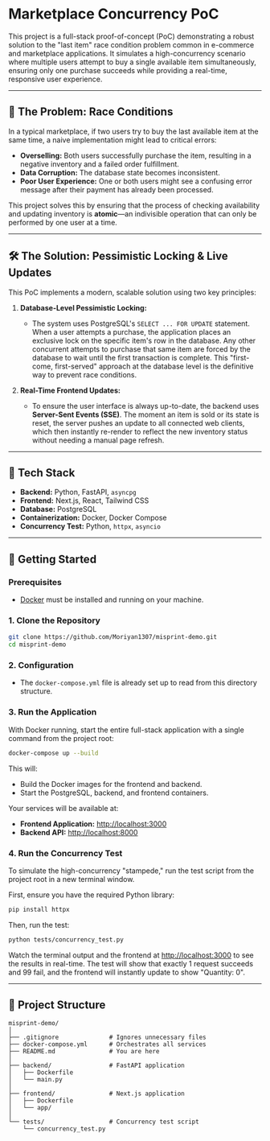 # Marketplace Concurrency PoC

This project is a full-stack proof-of-concept (PoC) demonstrating a robust solution to the "last item" race condition problem common in e-commerce and marketplace applications. It simulates a high-concurrency scenario where multiple users attempt to buy a single available item simultaneously, ensuring only one purchase succeeds while providing a real-time, responsive user experience.

---

## 🚩 The Problem: Race Conditions

In a typical marketplace, if two users try to buy the last available item at the same time, a naive implementation might lead to critical errors:

- **Overselling:** Both users successfully purchase the item, resulting in a negative inventory and a failed order fulfillment.
- **Data Corruption:** The database state becomes inconsistent.
- **Poor User Experience:** One or both users might see a confusing error message after their payment has already been processed.

This project solves this by ensuring that the process of checking availability and updating inventory is **atomic**—an indivisible operation that can only be performed by one user at a time.

---

## 🛠️ The Solution: Pessimistic Locking & Live Updates

This PoC implements a modern, scalable solution using two key principles:

1. **Database-Level Pessimistic Locking:**

   - The system uses PostgreSQL's `SELECT ... FOR UPDATE` statement. When a user attempts a purchase, the application places an exclusive lock on the specific item's row in the database. Any other concurrent attempts to purchase that same item are forced by the database to wait until the first transaction is complete. This "first-come, first-served" approach at the database level is the definitive way to prevent race conditions.

2. **Real-Time Frontend Updates:**
   - To ensure the user interface is always up-to-date, the backend uses **Server-Sent Events (SSE)**. The moment an item is sold or its state is reset, the server pushes an update to all connected web clients, which then instantly re-render to reflect the new inventory status without needing a manual page refresh.

---

## 🧰 Tech Stack

- **Backend:** Python, FastAPI, `asyncpg`
- **Frontend:** Next.js, React, Tailwind CSS
- **Database:** PostgreSQL
- **Containerization:** Docker, Docker Compose
- **Concurrency Test:** Python, `httpx`, `asyncio`

---

## 🚀 Getting Started

### Prerequisites

- [Docker](https://www.docker.com/products/docker-desktop/) must be installed and running on your machine.

### 1. Clone the Repository

```bash
git clone https://github.com/Moriyan1307/misprint-demo.git
cd misprint-demo
```

### 2. Configuration

- The `docker-compose.yml` file is already set up to read from this directory structure.

### 3. Run the Application

With Docker running, start the entire full-stack application with a single command from the project root:

```bash
docker-compose up --build
```

This will:

- Build the Docker images for the frontend and backend.
- Start the PostgreSQL, backend, and frontend containers.

Your services will be available at:

- **Frontend Application:** [http://localhost:3000](http://localhost:3000)
- **Backend API:** [http://localhost:8000](http://localhost:8000)

### 4. Run the Concurrency Test

To simulate the high-concurrency "stampede," run the test script from the project root in a new terminal window.

First, ensure you have the required Python library:

```bash
pip install httpx
```

Then, run the test:

```bash
python tests/concurrency_test.py
```

Watch the terminal output and the frontend at [http://localhost:3000](http://localhost:3000) to see the results in real-time. The test will show that exactly 1 request succeeds and 99 fail, and the frontend will instantly update to show "Quantity: 0".

---

## 📁 Project Structure

```text
misprint-demo/
│
├── .gitignore              # Ignores unnecessary files
├── docker-compose.yml      # Orchestrates all services
├── README.md               # You are here
│
├── backend/                # FastAPI application
│   ├── Dockerfile
│   └── main.py
│
├── frontend/               # Next.js application
│   ├── Dockerfile
│   └── app/
│
└── tests/                  # Concurrency test script
    └── concurrency_test.py
```
